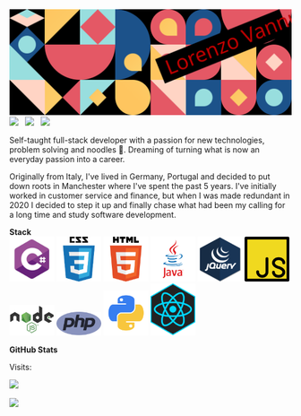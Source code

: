 <img src="./Thur.svg">
<a href="https://twitter.com/vannucci-dev"><img src="https://img.shields.io/badge/Twitter-1DA1F2?style=for-the-badge&logo=twitter&logoColor=white"></img></a>&nbsp;&nbsp; <a href="https://www.linkedin.com/in/vannucci-dev/"><img src="https://img.shields.io/badge/LinkedIn-0077B5?style=for-the-badge&logo=linkedin&logoColor=white"></img></a>&nbsp;&nbsp; 
<a href="https://www.vannucci-dev.com"><img src="https://img.shields.io/badge/Portfolio-100000?style=for-the-badge&logo=vercel&logoColor=white"></img></a>&nbsp;&nbsp;

<p align="left">Self-taught full-stack developer with a passion for new technologies, problem solving and noodles 🍜. Dreaming of turning what is now an everyday passion into a career. </p>

<p align="left">Originally from Italy, I've lived in Germany, Portugal and decided to put down roots in Manchester where I've spent the past 5 years. I've initially worked in customer service and finance, but when I was made redundant in 2020 I decided to step it up and finally chase what had been my calling for a long time and study software development.</p>

**Stack**<br>
<img src="./c.png" width="80" height="auto">
<img src="./css.png" width="80" height="auto">
<img src="./html.png" width="80" height="auto">
<img src="./java.png" width="80" height="auto">
<img src="./jquery.png" width="80" height="auto">
<img src="./js.png" width="80" height="auto">
<img src="./node.png" width="80" height="auto">
<img src="./php.png" width="80" height="auto">
<img src="./python.png" width="80" height="auto">
<img src="./react.png" width="80" height="auto">

**GitHub Stats**<br>

<p>Visits:</p>
<img width="20%" src="https://profile-counter.glitch.me/{vannucci-dev}/count.svg" />

<p align="left">
  <img width="48%" src="https://github-readme-stats.vercel.app/api?username=vannucci-dev&show_icons=true&theme=tokyonight&count_private=true&include_all_commits=true" /> 
</p>
